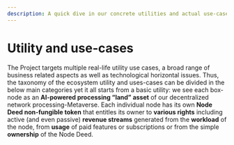 ```yaml
---
description: A quick dive in our concrete utilities and actual use-cases
---
```


# Utility and use-cases

The Project targets multiple real-life utility use cases, a broad range of business related aspects as well as technological horizontal issues. Thus, the taxonomy of the ecosystem utility and uses-cases can be divided in the below main categories yet it all starts from a basic utility: we see each box-node as an **AI-powered processing “land” asset** of our decentralized network processing-Metaverse. Each individual node has its own **Node Deed non-fungible token** that entitles its owner to **various rights** including active (and even passive) **revenue streams** generated from the **workload** of the node, from **usage** of paid features or subscriptions or from the simple **ownership** of the Node Deed.
